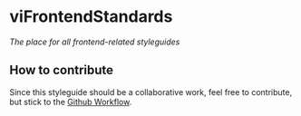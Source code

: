 # viFrontendStandards

*The place for all frontend-related styleguides*

## How to contribute
Since this styleguide should be a collaborative work, feel free to contribute, but stick to the [Github Workflow](https://guides.github.com/introduction/flow/index.html).